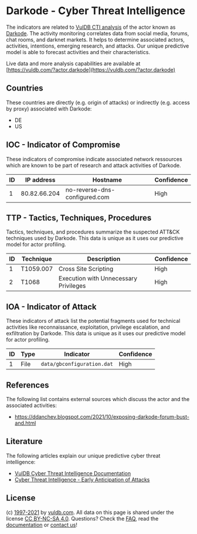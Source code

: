 # Darkode - Cyber Threat Intelligence

The indicators are related to [VulDB CTI analysis](https://vuldb.com/?kb.cti) of the actor known as [Darkode](https://vuldb.com/?actor.darkode). The activity monitoring correlates data from social media, forums, chat rooms, and darknet markets. It helps to determine associated actors, activities, intentions, emerging research, and attacks. Our unique predictive model is able to forecast activities and their characteristics.

Live data and more analysis capabilities are available at [https://vuldb.com/?actor.darkode](https://vuldb.com/?actor.darkode)

## Countries

These countries are directly (e.g. origin of attacks) or indirectly (e.g. access by proxy) associated with Darkode:

* DE
* US

## IOC - Indicator of Compromise

These indicators of compromise indicate associated network ressources which are known to be part of research and attack activities of Darkode.

ID | IP address | Hostname | Confidence
-- | ---------- | -------- | ----------
1 | 80.82.66.204 | no-reverse-dns-configured.com | High

## TTP - Tactics, Techniques, Procedures

Tactics, techniques, and procedures summarize the suspected ATT&CK techniques used by Darkode. This data is unique as it uses our predictive model for actor profiling.

ID | Technique | Description | Confidence
-- | --------- | ----------- | ----------
1 | T1059.007 | Cross Site Scripting | High
2 | T1068 | Execution with Unnecessary Privileges | High

## IOA - Indicator of Attack

These indicators of attack list the potential fragments used for technical activities like reconnaissance, exploitation, privilege escalation, and exfiltration by Darkode. This data is unique as it uses our predictive model for actor profiling.

ID | Type | Indicator | Confidence
-- | ---- | --------- | ----------
1 | File | `data/gbconfiguration.dat` | High

## References

The following list contains external sources which discuss the actor and the associated activities:

* https://ddanchev.blogspot.com/2021/10/exposing-darkode-forum-bust-and.html

## Literature

The following articles explain our unique predictive cyber threat intelligence:

* [VulDB Cyber Threat Intelligence Documentation](https://vuldb.com/?kb.cti)
* [Cyber Threat Intelligence - Early Anticipation of Attacks](https://www.scip.ch/en/?labs.20201022)

## License

(c) [1997-2021](https://vuldb.com/?kb.changelog) by [vuldb.com](https://vuldb.com/?kb.about). All data on this page is shared under the license [CC BY-NC-SA 4.0](https://creativecommons.org/licenses/by-nc-sa/4.0/). Questions? Check the [FAQ](https://vuldb.com/?kb.faq), read the [documentation](https://vuldb.com/?kb) or [contact us](https://vuldb.com/?contact)!
